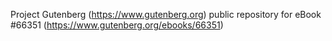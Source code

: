 Project Gutenberg (https://www.gutenberg.org) public repository for
eBook #66351 (https://www.gutenberg.org/ebooks/66351)
